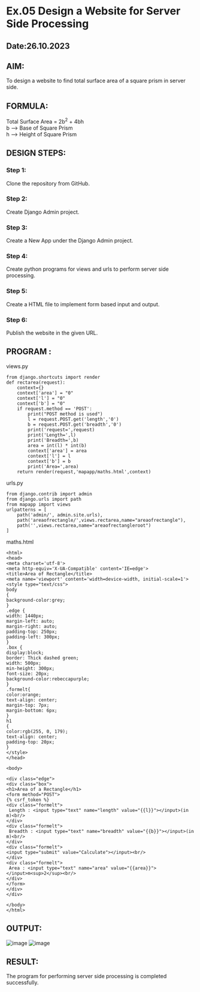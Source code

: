 # Ex.05 Design a Website for Server Side Processing
## Date:26.10.2023

## AIM:
To design a website to find total surface area of a square prism in server side.

## FORMULA:
Total Surface Area = 2b<sup>2</sup> + 4bh
<br>b --> Base of Square Prism
<br>h --> Height of Square Prism

## DESIGN STEPS:

### Step 1:
Clone the repository from GitHub.

### Step 2:
Create Django Admin project.

### Step 3:
Create a New App under the Django Admin project.

### Step 4:
Create python programs for views and urls to perform server side processing.

### Step 5:
Create a HTML file to implement form based input and output.

### Step 6:
Publish the website in the given URL.

## PROGRAM :
views.py
```
from django.shortcuts import render
def rectarea(request):
    context={}
    context['area'] = "0"
    context['l'] = "0"
    context['b'] = "0"
    if request.method == 'POST':
        print("POST method is used")
        l = request.POST.get('length','0')
        b = request.POST.get('breadth','0')
        print('request=',request)
        print('Length=',l)
        print('Breadth=',b)
        area = int(l) * int(b)
        context['area'] = area
        context['l'] = l
        context['b'] = b
        print('Area=',area)
    return render(request,'mapapp/maths.html',context)
```
urls.py
```
from django.contrib import admin
from django.urls import path
from mapapp import views
urlpatterns = [
    path('admin/', admin.site.urls),
    path('areaofrectangle/',views.rectarea,name="areaofrectangle"),
    path('',views.rectarea,name="areaofrectangleroot")
]
```
maths.html
```
<html>
<head>
<meta charset='utf-8'>
<meta http-equiv='X-UA-Compatible' content='IE=edge'>
<title>Area of Rectangle</title>
<meta name='viewport' content='width=device-width, initial-scale=1'>
<style type="text/css">
body 
{
background-color:grey;
}
.edge {
width: 1440px;
margin-left: auto;
margin-right: auto;
padding-top: 250px;
padding-left: 300px;
}
.box {
display:block;
border: Thick dashed green;
width: 500px;
min-height: 300px;
font-size: 20px;
background-color:rebeccapurple;
}
.formelt{
color:orange;
text-align: center;
margin-top: 7px;
margin-bottom: 6px;
}
h1
{
color:rgb(255, 0, 179);
text-align: center;
padding-top: 20px;
}
</style>
</head>

<body>

<div class="edge">
<div class="box">
<h1>Area of a Rectangle</h1>
<form method="POST">
{% csrf_token %}
<div class="formelt">
 Length : <input type="text" name="length" value="{{l}}"></input>(in m)<br/>
</div>
<div class="formelt">
 Breadth : <input type="text" name="breadth" value="{{b}}"></input>(in m)<br/>
</div>
<div class="formelt">
<input type="submit" value="Calculate"></input><br/>
</div>
<div class="formelt">
 Area : <input type="text" name="area" value="{{area}}"></input>m<sup>2</sup><br/>
</div>
</form>
</div>
</div>

</body>
</html>
```
## OUTPUT:
![image](https://github.com/Boobeshkrishna/MathServer/assets/141472052/cedd1aa6-c968-4f5f-9c0c-3d82badc54c5)
![image](https://github.com/Boobeshkrishna/MathServer/assets/141472052/4daaa5d9-5cad-4fdb-8885-65da674bb6b5)


## RESULT:
The program for performing server side processing is completed successfully.
